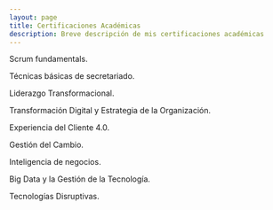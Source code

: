 ```yaml
---
layout: page
title: Certificaciones Académicas 
description: Breve descripción de mis certificaciones académicas  
---
```


Scrum fundamentals.

Técnicas básicas de secretariado.

Liderazgo Transformacional.

Transformación Digital y Estrategia de la Organización.

Experiencia del Cliente 4.0.

Gestión del Cambio.

Inteligencia de negocios.

Big Data y la Gestión de la Tecnología.

Tecnologías Disruptivas.
